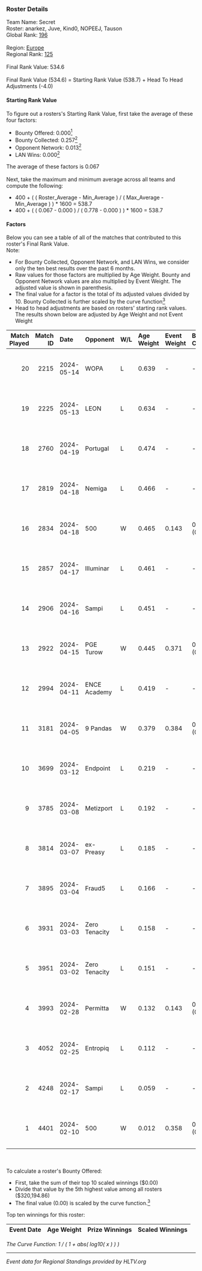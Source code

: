 ### Roster Details<br />
Team Name: Secret<br />
Roster: anarkez, Juve, Kind0, NOPEEJ, Tauson<br />
Global Rank: [196](../../standings_global_2024_08_06.md)<br />
<br />
Region: [Europe]( ../../standings_europe_2024_08_06.md)<br />
Regional Rank: [125]( ../../standings_europe_2024_08_06.md)<br />
<br />
Final Rank Value:  534.6<br />
<br />
Final Rank Value (534.6) = Starting Rank Value (538.7) + Head To Head Adjustments (-4.0)<br />

#### Starting Rank Value<br />
To figure out a rosters's Starting Rank Value, first take the average of these four factors:<br />
- Bounty Offered: 0.000[<sup>1</sup>](#table2)
- Bounty Collected: 0.257[<sup>2</sup>](#table1)
- Opponent Network: 0.013[<sup>2</sup>](#table1)
- LAN Wins: 0.000[<sup>2</sup>](#table1)

The average of these factors is 0.067<br />
<br />
Next, take the maximum and minimum average across all teams and compute the following:<br />
- 400 + ( ( Roster_Average - Min_Average ) / ( Max_Average - Min_Average ) ) * 1600 = 538.7
- 400 + ( ( 0.067 - 0.000 ) / ( 0.778 - 0.000 ) ) * 1600 = 538.7


#### Factors<br />
Below you can see a table of all of the matches that contributed to this roster's Final Rank Value.<br />
Note:<br />

- For Bounty Collected, Opponent Network, and LAN Wins, we consider only the ten best results over the past 6 months.
- Raw values for those factors are multiplied by Age Weight. Bounty and Opponent Network values are also multiplied by Event Weight. The adjusted value is shown in parenthesis.
- The final value for a factor is the total of its adjusted values divided by 10. Bounty Collected is further scaled by the curve function[<sup>3</sup>](#curveFunction)
- Head to head adjustments are based on rosters' starting rank values. The results shown below are adjusted by Age Weight and not Event Weight
<span id="table1"></span><br />


| Match Played | Match ID | Date       | Opponent      | W/L | Age Weight | Event Weight | Bounty Collected | Opponent Network | LAN Wins  | H2H Adj. | Roster                                 |
| -: | -: | :- | :- | :- | :- | :- | :- | :- | :- | -: | :- |
|           20 |     2215 | 2024-05-14 | WOPA          | L   | 0.639      | -            | -                | -                | -         |    -7.81 | anarkez, Juve, Kind0, NOPEEJ, Tauson   |
|           19 |     2225 | 2024-05-13 | LEON          | L   | 0.634      | -            | -                | -                | -         |    -6.17 | anarkez, Juve, Kind0, NOPEEJ, Tauson   |
|           18 |     2760 | 2024-04-19 | Portugal      | L   | 0.474      | -            | -                | -                | -         |    -4.80 | anarkez, Kind0, Maze, NOPEEJ, Tauson   |
|           17 |     2819 | 2024-04-18 | Nemiga        | L   | 0.466      | -            | -                | -                | -         |    -0.47 | anarkez, Kind0, Maze, NOPEEJ, Tauson   |
|           16 |     2834 | 2024-04-18 | 500           | W   | 0.465      | 0.143        | 0.001 (0.000)    | 0.090 (0.006)    | 0 (0.000) |    10.93 | anarkez, Kind0, Maze, NOPEEJ, Tauson   |
|           15 |     2857 | 2024-04-17 | Illuminar     | L   | 0.461      | -            | -                | -                | -         |    -7.87 | anarkez, Kind0, Maze, NOPEEJ, Tauson   |
|           14 |     2906 | 2024-04-16 | Sampi         | L   | 0.451      | -            | -                | -                | -         |    -1.69 | anarkez, Kind0, Maze, NOPEEJ, Tauson   |
|           13 |     2922 | 2024-04-15 | PGE Turow     | W   | 0.445      | 0.371        | 0.001 (0.000)    | 0.018 (0.003)    | 0 (0.000) |     9.06 | anarkez, Kind0, Maze, NOPEEJ, Tauson   |
|           12 |     2994 | 2024-04-11 | ENCE Academy  | L   | 0.419      | -            | -                | -                | -         |    -3.66 | anarkez, Kind0, Maze, NOPEEJ, Tauson   |
|           11 |     3181 | 2024-04-05 | 9 Pandas      | W   | 0.379      | 0.384        | 0.081 (0.012)    | 0.700 (0.102)    | 0 (0.000) |    11.17 | anarkez, Kind0, Maze, NOPEEJ, Tauson   |
|           10 |     3699 | 2024-03-12 | Endpoint      | L   | 0.219      | -            | -                | -                | -         |    -0.84 | anarkez, Kind0, Maze, NOPEEJ, Tauson   |
|            9 |     3785 | 2024-03-08 | Metizport     | L   | 0.192      | -            | -                | -                | -         |    -0.66 | anarkez, innocent, Kind0, Maze, Tauson |
|            8 |     3814 | 2024-03-07 | ex-Preasy     | L   | 0.185      | -            | -                | -                | -         |    -1.15 | anarkez, innocent, Kind0, Maze, Tauson |
|            7 |     3895 | 2024-03-04 | Fraud5        | L   | 0.166      | -            | -                | -                | -         |    -1.86 | anarkez, innocent, Kind0, Maze, Tauson |
|            6 |     3931 | 2024-03-03 | Zero Tenacity | L   | 0.158      | -            | -                | -                | -         |    -0.20 | anarkez, innocent, Kind0, Maze, Tauson |
|            5 |     3951 | 2024-03-02 | Zero Tenacity | L   | 0.151      | -            | -                | -                | -         |    -0.20 | anarkez, innocent, Kind0, Maze, Tauson |
|            4 |     3993 | 2024-02-28 | Permitta      | W   | 0.132      | 0.143        | 0.039 (0.001)    | 0.919 (0.017)    | 0 (0.000) |     3.85 | anarkez, innocent, Kind0, Maze, Tauson |
|            3 |     4052 | 2024-02-25 | Entropiq      | L   | 0.112      | -            | -                | -                | -         |    -1.73 | anarkez, innocent, Kind0, Maze, Tauson |
|            2 |     4248 | 2024-02-17 | Sampi         | L   | 0.059      | -            | -                | -                | -         |    -0.23 | anarkez, innocent, Kind0, Maze, Tauson |
|            1 |     4401 | 2024-02-10 | 500           | W   | 0.012      | 0.358        | 0.001 (0.000)    | 0.090 (0.000)    | 0 (0.000) |     0.27 | anarkez, innocent, Kind0, Maze, Tauson |

<br />
<span id="table2"></span><br />
To calculate a roster's Bounty Offered:<br />

- First, take the sum of their top 10 scaled winnings ($0.00)
- Divide that value by the 5th highest value among all rosters ($320,194.86)
- The final value (0.00) is scaled by the curve function.[<sup>3</sup>](#curveFunction)

Top ten winnings for this roster:<br />

| Event Date | Age Weight | Prize Winnings | Scaled Winnings |
| :- | -: | :- | :- |


<span id="curveFunction"></span>_The Curve Function: 1 / ( 1 + abs( log10( x ) ) )_<br />

---
_Event data for Regional Standings provided by HLTV.org_<br />
